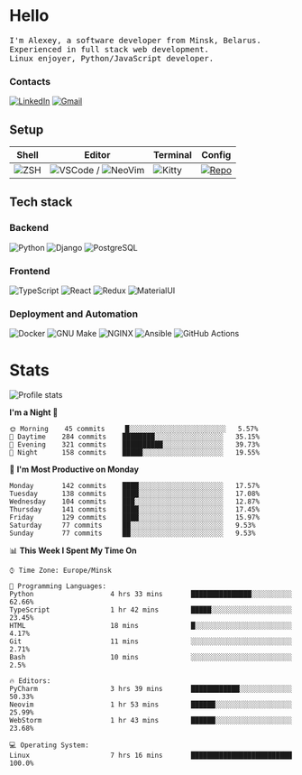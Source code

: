 # Hello

<p>
    <samp>
        I'm Alexey, a software developer from Minsk, Belarus.
        <br>
	Experienced in full stack web development.
	<br>
	Linux enjoyer, Python/JavaScript developer.
    </samp>
</p>

### Contacts

[![LinkedIn](https://img.icons8.com/fluency/48/000000/linkedin.png)](https://www.linkedin.com/in/dhvcc/)
[![Gmail](https://img.icons8.com/fluency/48/000000/gmail-new.png)](mailto:alexey.artishevskiy@gmail.com)

## Setup

| Shell | Editor | Terminal | Config |
|-------|--------|----------|--------|
| ![ZSH](https://img.shields.io/badge/-ZSH-000000?style=flat&logo=GNU-Bash) | ![VSCode](https://img.shields.io/badge/-VSCode-000000?style=flat&logo=Visual-Studio-Code&logoColor=0066b8) / ![NeoVim](https://img.shields.io/badge/-NeoVim-000000?style=flat&logo=Neovim) | ![Kitty](https://img.shields.io/badge/-Kitty-000000?style=flat&logo=Windows-Terminal) | [![Repo](https://img.shields.io/badge/-Repo-000000?style=flat&logo=Github)](https://github.com/dhvcc/configs)


## Tech stack

### Backend

![Python](https://img.shields.io/badge/-Python-black?style=flat&logo=Python&logoColor=FFE17E)
![Django](https://img.shields.io/badge/-Django-black?style=flat&logo=Django&logoColor=20AA76)
![PostgreSQL](https://img.shields.io/badge/-PostgreSQL-black?style=flat&logo=PostgreSQL)

### Frontend

![TypeScript](https://img.shields.io/badge/-TypeScript-black?style=flat&logo=TypeScript)
![React](https://img.shields.io/badge/-React-black?style=flat&logo=React)
![Redux](https://img.shields.io/badge/-Redux-black?style=flat&logo=Redux&logoColor=764ABC)
![MaterialUI](https://img.shields.io/badge/-MaterialUI-black?style=flat&logo=MUI&logoColor=9170c2)

### Deployment and Automation

![Docker](https://img.shields.io/badge/-Docker-black?style=flat&logo=Docker)
![GNU Make](https://img.shields.io/badge/-GNU%20Make-black?style=flat&logo=GNU)
![NGINX](https://img.shields.io/badge/-NGINX-black?style=flat&logo=NGINX&logoColor=009639)
![Ansible](https://img.shields.io/badge/-Ansible-black?style=flat&logo=Ansible)
![GitHub Actions](https://img.shields.io/badge/-GitHub%20Actions-black?style=flat&logo=GitHub-Actions)

# Stats

![Profile stats](https://github-readme-stats.dhvcc.vercel.app/api?username=dhvcc&hide_title=true&show_icons=true&count_private=true&theme=react&hide_border=true)

<!--START_SECTION:waka-->
**I'm a Night 🦉** 

```text
🌞 Morning    45 commits     █░░░░░░░░░░░░░░░░░░░░░░░░   5.57% 
🌆 Daytime    284 commits    ████████░░░░░░░░░░░░░░░░░   35.15% 
🌃 Evening    321 commits    ██████████░░░░░░░░░░░░░░░   39.73% 
🌙 Night      158 commits    █████░░░░░░░░░░░░░░░░░░░░   19.55%

```
📅 **I'm Most Productive on Monday** 

```text
Monday       142 commits    ████░░░░░░░░░░░░░░░░░░░░░   17.57% 
Tuesday      138 commits    ████░░░░░░░░░░░░░░░░░░░░░   17.08% 
Wednesday    104 commits    ███░░░░░░░░░░░░░░░░░░░░░░   12.87% 
Thursday     141 commits    ████░░░░░░░░░░░░░░░░░░░░░   17.45% 
Friday       129 commits    ████░░░░░░░░░░░░░░░░░░░░░   15.97% 
Saturday     77 commits     ██░░░░░░░░░░░░░░░░░░░░░░░   9.53% 
Sunday       77 commits     ██░░░░░░░░░░░░░░░░░░░░░░░   9.53%

```


📊 **This Week I Spent My Time On** 

```text
⌚︎ Time Zone: Europe/Minsk

💬 Programming Languages: 
Python                   4 hrs 33 mins       ███████████████░░░░░░░░░░   62.66% 
TypeScript               1 hr 42 mins        █████░░░░░░░░░░░░░░░░░░░░   23.45% 
HTML                     18 mins             █░░░░░░░░░░░░░░░░░░░░░░░░   4.17% 
Git                      11 mins             ░░░░░░░░░░░░░░░░░░░░░░░░░   2.71% 
Bash                     10 mins             ░░░░░░░░░░░░░░░░░░░░░░░░░   2.5%

🔥 Editors: 
PyCharm                  3 hrs 39 mins       ████████████░░░░░░░░░░░░░   50.33% 
Neovim                   1 hr 53 mins        ██████░░░░░░░░░░░░░░░░░░░   25.99% 
WebStorm                 1 hr 43 mins        ██████░░░░░░░░░░░░░░░░░░░   23.68%

💻 Operating System: 
Linux                    7 hrs 16 mins       █████████████████████████   100.0%

```


<!--END_SECTION:waka-->
